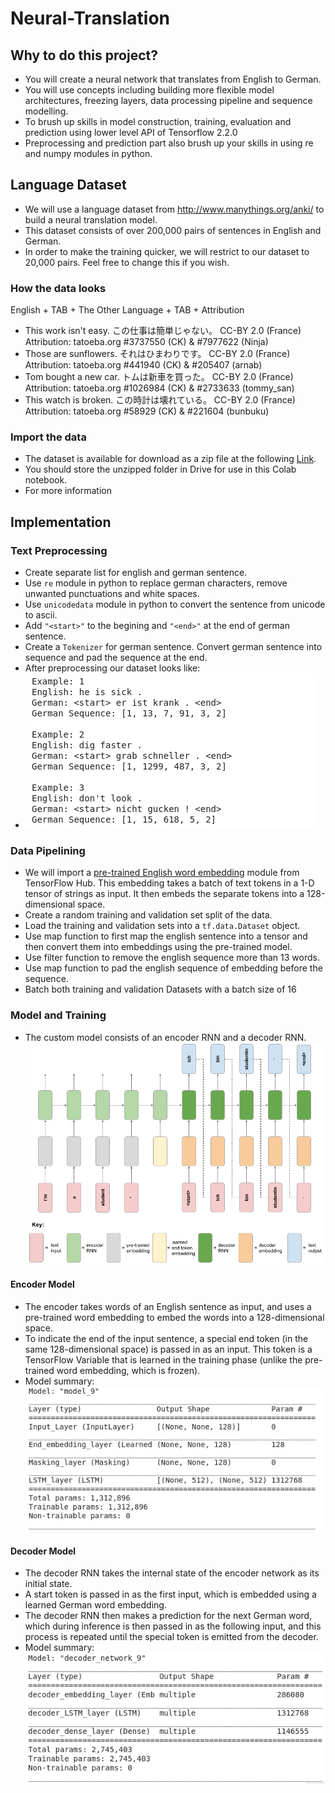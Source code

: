 # Neural-Translation

## Why to do this project?
* You will create a neural network that translates from English to German.
* You will use concepts including building more flexible model architectures, freezing layers, data processing pipeline and sequence modelling.
* To brush up skills in model construction, training, evaluation and prediction using lower level API of Tensorflow 2.2.0
* Preprocessing and prediction part also brush up your skills in using re and numpy modules in python.

## Language Dataset
* We will use a language dataset from http://www.manythings.org/anki/ to build a neural translation model.
* This dataset consists of over 200,000 pairs of sentences in English and German. 
* In order to make the training quicker, we will restrict to our dataset to 20,000 pairs. Feel free to change this if you wish.

### How the data looks

English + TAB + The Other Language + TAB + Attribution
* This work isn't easy.	この仕事は簡単じゃない。	CC-BY 2.0 (France) Attribution: tatoeba.org #3737550 (CK) & #7977622 (Ninja)
* Those are sunflowers.	それはひまわりです。	CC-BY 2.0 (France) Attribution: tatoeba.org #441940 (CK) & #205407 (arnab)
* Tom bought a new car.	トムは新車を買った。	CC-BY 2.0 (France) Attribution: tatoeba.org #1026984 (CK) & #2733633 (tommy_san)
* This watch is broken.	この時計は壊れている。	CC-BY 2.0 (France) Attribution: tatoeba.org #58929 (CK) & #221604 (bunbuku)

### Import the data
* The dataset is available for download as a zip file at the following [Link](https://drive.google.com/open?id=1KczOciG7sYY7SB9UlBeRP1T9659b121Q).
* You should store the unzipped folder in Drive for use in this Colab notebook.
* For more information 

## Implementation
### Text Preprocessing
* Create separate list for english and german sentence.
* Use `re` module in python to replace german characters, remove unwanted punctuations and white spaces.
* Use `unicodedata` module in python to convert the sentence from unicode to ascii.
* Add `"<start>"` to the begining and `"<end>"` at the end of german sentence.
* Create a `Tokenizer` for german sentence. Convert german sentence into sequence and pad the sequence at the end.
* After preprocessing our dataset looks like:
* ![preprocessed text](Images/Preprocessed_text.png)

### Data Pipelining
* We will import a [pre-trained English word embedding](https://tfhub.dev/google/tf2-preview/nnlm-en-dim128-with-normalization/1) module from TensorFlow Hub. This embedding takes a batch of text tokens in a 1-D tensor of strings as input. It then embeds the separate tokens into a 128-dimensional space.
* Create a random training and validation set split of the data.
* Load the training and validation sets into a `tf.data.Dataset` object.
* Use map function to first map the english sentence into a tensor and then convert them into embeddings using the pre-trained model.
* Use filter function to remove the english sequence more than 13 words.
* Use map function to pad the english sequence of embedding before the sequence.
* Batch both training and validation Datasets with a batch size of 16


### Model and Training
* The custom model consists of an encoder RNN and a decoder RNN.
![model](Images/neural_translation_model_and_key.png)
#### Encoder Model
* The encoder takes words of an English sentence as input, and uses a pre-trained word embedding to embed the words into a 128-dimensional space. 
* To indicate the end of the input sentence, a special end token (in the same 128-dimensional space) is passed in as an input. This token is a TensorFlow Variable that is learned in the training phase (unlike the pre-trained word embedding, which is frozen).
* Model summary:
![encoder model](Images/encoder_model.png)

#### Decoder Model
* The decoder RNN takes the internal state of the encoder network as its initial state. 
* A start token is passed in as the first input, which is embedded using a learned German word embedding. 
* The decoder RNN then makes a prediction for the next German word, which during inference is then passed in as the following input, and this process is repeated until the special <end> token is emitted from the decoder.
* Model summary:
![decoder model](Images/decoder_model.png)

